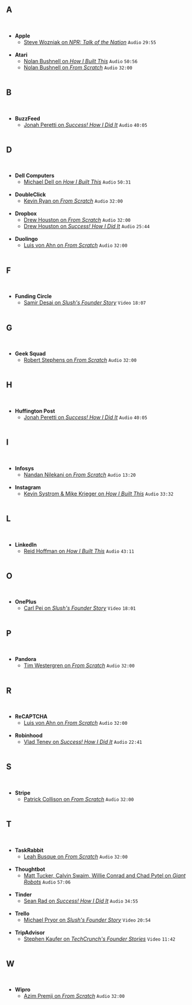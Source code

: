 ## A
&nbsp;
- **Apple**
  - [Steve Wozniak on *NPR: Talk of the Nation*](https://www.npr.org/templates/story/story.php?storyId=6167297) `Audio` `29:55`  
&nbsp;
- **Atari**
  - [Nolan Bushnell on *How I Built This*](https://player.fm/series/how-i-built-this-with-guy-raz/atari-chuck-e-cheeses-nolan-bushnell) `Audio` `50:56`
  - [Nolan Bushnell on *From Scratch*](https://player.fm/series/from-scratch-30101/nolan-bushnell) `Audio` `32:00`  
&nbsp;
## B
&nbsp;
- **BuzzFeed**
  - [Jonah Peretti on *Success! How I Did It*](https://player.fm/series/success-how-i-did-it-1761353/buzzfeed-and-huffington-post-founder-jonah-peretti-how-i-turned-an-instant-messenger-bot-into-a-15-billion-media-empire) `Audio` `40:05`  
&nbsp;
## D
&nbsp;
- **Dell Computers**
  - [Michael Dell on *How I Built This*](https://player.fm/series/how-i-built-this-with-guy-raz/dell-computers-michael-dell) `Audio` `50:31`  
&nbsp;
- **DoubleClick**
  - [Kevin Ryan on *From Scratch*](https://player.fm/series/from-scratch-30101/kevin-ryan) `Audio` `32:00`  
&nbsp;
- **Dropbox**
  - [Drew Houston on *From Scratch*](https://player.fm/series/from-scratch-30101/drew-houston) `Audio` `32:00`
  - [Drew Houston on *Success! How I Did It*](https://player.fm/series/success-how-i-did-it-1761353/dropbox-ceo-how-i-built-a-10-billion-company-in-my-20s) `Audio` `25:44`  
&nbsp;
- **Duolingo**
  - [Luis von Ahn on *From Scratch*](https://player.fm/series/from-scratch-30101/luis-von-ahn) `Audio` `32:00`  
&nbsp;
## F
&nbsp;
- **Funding Circle**
  - [Samir Desai on *Slush's Founder Story*](https://www.youtube.com/watch?v=fzextuEOEA4) `Video` `18:07`  
&nbsp;
## G
&nbsp;
- **Geek Squad**
  - [Robert Stephens on *From Scratch*](https://player.fm/series/from-scratch-30101/robert-stephens) `Audio` `32:00`  
&nbsp;
## H
&nbsp;
- **Huffington Post**
  - [Jonah Peretti on *Success! How I Did It*](https://player.fm/series/success-how-i-did-it-1761353/buzzfeed-and-huffington-post-founder-jonah-peretti-how-i-turned-an-instant-messenger-bot-into-a-15-billion-media-empire) `Audio` `40:05`  
&nbsp;
## I
&nbsp;
- **Infosys**
  - [Nandan Nilekani on *From Scratch*](https://player.fm/series/from-scratch-30101/nandan-nilekani) `Audio` `13:20`  
&nbsp;
- **Instagram**
  - [Kevin Systrom & Mike Krieger on *How I Built This*](https://player.fm/series/how-i-built-this-with-guy-raz/instagram-kevin-systrom-mike-krieger-98iAhuOIQGDw1doL) `Audio` `33:32`  
&nbsp;
## L
&nbsp;
- **LinkedIn**
  - [Reid Hoffman on *How I Built This*](https://player.fm/series/how-i-built-this-with-guy-raz/linkedin-reid-hoffman) `Audio` `43:11`  
&nbsp;
## O
&nbsp;
- **OnePlus**
  - [Carl Pei on *Slush's Founder Story*](https://www.youtube.com/watch?v=po1K8Kb5CwE) `Video` `18:01`  
&nbsp;
## P
&nbsp;
- **Pandora**
  - [Tim Westergren on *From Scratch*](https://player.fm/series/from-scratch-30101/tim-westergren) `Audio` `32:00`  
&nbsp;
## R
&nbsp;
- **ReCAPTCHA**
  - [Luis von Ahn on *From Scratch*](https://player.fm/series/from-scratch-30101/luis-von-ahn) `Audio` `32:00`  
&nbsp;
- **Robinhood**
  - [Vlad Tenev on *Success! How I Did It*](https://player.fm/series/success-how-i-did-it-1761353/robinhood-ceo-how-i-was-rejected-by-75-investors-but-still-built-a-13-billion-app) `Audio` `22:41`  
&nbsp;
## S
&nbsp;
- **Stripe**
  - [Patrick Collison on *From Scratch*](https://player.fm/series/from-scratch-30101/patrick-collison) `Audio` `32:00`  
&nbsp;
## T
&nbsp;
- **TaskRabbit**
  - [Leah Busque on *From Scratch*](https://player.fm/series/from-scratch-30101/leah-busque) `Audio` `32:00`  
&nbsp;
- **Thoughtbot**
  - [Matt Tucker, Calvin Swaim, Willie Conrad and Chad Pytel on *Giant Robots*](https://player.fm/series/series-1401629/262-the-thought-behind-the-bot) `Audio` `57:06`  
&nbsp;
- **Tinder**
  - [Sean Rad on *Success! How I Did It*](https://player.fm/series/success-how-i-did-it-1761353/tinder-founder-what-its-really-like-to-build-a-3-billion-startup-in-your-20s) `Audio` `34:55`  
&nbsp;
- **Trello**
  - [Michael Pryor on *Slush's Founder Story*](https://www.youtube.com/watch?v=Q4A0kgwlDeQ) `Video` `20:54`  
&nbsp;
- **TripAdvisor**
  - [Stephen Kaufer on *TechCrunch's Founder Stories*](https://www.youtube.com/watch?v=5JBa9ZH1i1M) `Video` `11:42`  
&nbsp;
## W
&nbsp;
- **Wipro**
  - [Azim Premji on *From Scratch*](https://player.fm/series/from-scratch-30101/azim-premji) `Audio` `32:00`  
&nbsp;

